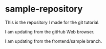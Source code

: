 # sample-repository
This is the repository I made for the git tutorial.

I am updating from the gitHub Web browser.

I am updating from the frontend/sample branch.